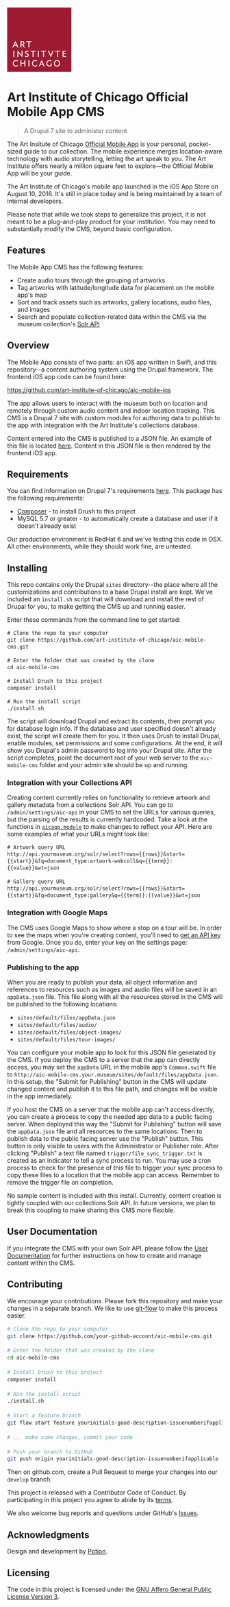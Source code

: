 ![Art Institute of Chicago](https://raw.githubusercontent.com/Art-Institute-of-Chicago/template/master/aic-logo.gif)

# Art Institute of Chicago Official Mobile App CMS
> A Drupal 7 site to administer content

The Art Insitute of Chicago [Official Mobile App](http://extras.artic.edu/new-mobile/) is your personal,
pocket-sized guide to our collection. The mobile experience merges location-aware technology with audio
storytelling, letting the art speak to you. The Art Institute offers nearly a million square feet to
explore—the Official Mobile App will be your guide.

The Art Institute of Chicago's mobile app launched in the iOS App Store on August 10, 2016. It's
still in place today and is being maintained by a team of internal developers.

Please note that while we took steps to generalize this project, it is not meant to be a plug-and-play 
product for your institution. You may need to substantially modify the CMS, beyond basic configuration. 


## Features

The Mobile App CMS has the following features:

* Create audio tours through the grouping of artworks
* Tag artworks with latitude/longitude data for placement on the mobile app's map
* Sort and track assets such as artworks, gallery locations, audio files, and images
* Search and populate collection-related data within the CMS via the museum collection's [Solr API](https://lucene.apache.org/solr/)


## Overview

The Mobile App consists of two parts: an iOS app written in Swift, and this repository--a content authoring
system using the Drupal framework. The frontend iOS app code can be found here:

https://github.com/art-institute-of-chicago/aic-mobile-ios

The app allows users to interact with the museum both on location and remotely through custom audio content
and indoor location tracking. This CMS is a Drupal 7 site with custom modules for authoring data to publish
to the app with integration with the Art Institute's collections database.

Content entered into the CMS is published to a JSON file. An example of this file is located [here](https://github.com/art-institute-of-chicago/aic-mobile-ios/blob/master/SampleData/appData.json). Content in this JSON file is then rendered by the frontend iOS app.


## Requirements

You can find information on Drupal 7's requirements [here](https://www.drupal.org/docs/7/system-requirements).
This package has the following requirements:

* [Composer](https://getcomposer.org/) - to install Drush to this project
* MySQL 5.7 or greater - to automatically create a database and user if it doesn't already exist

Our production environment is RedHat 6 and we've testing this code in OSX. All other environments, while they
should work fine, are untested. 


## Installing

This repo contains only the Drupal `sites` directory--the place where all the customizations and contributions
to a base Drupal install are kept. We've included an `install.sh` script that will download and
install the rest of Drupal for you, to make getting the CMS up and running easier.

Enter these commands from the command line to get started:

```shell
# Clone the repo to your computer
git clone https://github.com/art-institute-of-chicago/aic-mobile-cms.git

# Enter the folder that was created by the clone
cd aic-mobile-cms

# Install Drush to this project
composer install

# Run the install script
./install.sh
```

The script will download Drupal and extract its contents, then prompt you for database login info.
If the database and user specified doesn't already exist, the script will create them for you. It then
uses Drush to install Drupal, enable modules, set permissions and some configurations. At the end,
it will show you Drupal's admin password to log into your Drupal site. After the script completes, point the
document root of your web server to the `aic-mobile-cms` folder and your admin site should be up and
running.


### Integration with your Collections API

Creating content currently relies on functionality to retrieve artwork and gallery metadata from a
collections Solr API. You can go to `/admin/settings/aic-api` in your CMS to set the URLs for various
queries, but the parsing of the results is currently hardcoded. Take a look at the functions in
[`aicapp.module`](sites/all/modules/custom/aicapp/aicapp.module) to make changes to reflect your API.
Here are some examples of what your URLs might look like:

```
# Artwork query URL
http://api.yourmuseum.org/solr/select?rows={{rows}}&start={{start}}&fq=document_type:artwork-webcoll&q={{term}}:{{value}}&wt=json

# Gallery query URL
http://api.yourmuseum.org/solr/select?rows={{rows}}&start={{start}}&fq=document_type:gallery&q={{term}}:{{value}}&wt=json
```


### Integration with Google Maps

The CMS uses Google Maps to show where a stop on a tour will be. In order to see the maps when you're
creating content, you'll need to [get an API key](https://developers.google.com/maps/documentation/javascript/get-api-key)
from Google. Once you do, enter your key on the settings page: `/admin/settings/aic-api`.


### Publishing to the app

When you are ready to publish your data, all object information and references to resources such as images and audio files will be saved in an `appData.json` file. This file along with all the resources stored in the CMS will be published to the following locations:
 
* `sites/default/files/appData.json`
* `sites/default/files/audio/`
* `sites/default/files/object-images/`
* `sites/default/files/tour-images/`

You can configure your mobile app to look for this JSON file generated by the CMS. If you deploy the CMS to a server that the app can directly access, you may set the `appData` URL in the mobile app's `Common.swift` file to `http://aic-mobile-cms.your.museum/sites/default/files/appData.json`. In this setup, the "Submit for Publishing" button in the CMS will update changed content and publish it to this file path, and changes will be visible in the app immediately.

If you host the CMS on a server that the mobile app can't access directly, you can create a process to copy the needed app data to a public facing server. When deployed this way the "Submit for Publishing" button will save the `appData.json` file and all resources to the same locations. Then to publish data to the public facing server use the "Publish" button. This button is only visible to users with the Administrator or Publisher role. After clicking "Publish" a text file named `trigger/file_sync_trigger.txt` is created as an indicator to tell a sync process to run. You may use a cron process to check for the presence of this file to trigger your sync process to copy these files to a location that the mobile app can access. Remember to remove the trigger file on completion.

No sample content is included with this install. Currently, content creation is tightly coupled with our
collections Solr API. In future versions, we plan to break this coupling to make sharing this CMS more flexible.


## User Documentation

If you integrate the CMS with your own Solr API, please follow the [User Documentation](USER-DOCUMENTATION.md)
for further instructions on how to create and manage content within the CMS.


## Contributing

We encourage your contributions. Please fork this repository and make your changes in a separate branch.
We like to use [git-flow](https://github.com/nvie/gitflow) to make this process easier.

```bash
# Clone the repo to your computer
git clone https://github.com/your-github-account/aic-mobile-cms.git

# Enter the folder that was created by the clone
cd aic-mobile-cms

# Install Drush to this project
composer install

# Run the install script
./install.sh

# Start a feature branch
git flow start feature yourinitials-good-description-issuenumberifapplicable

# ... make some changes, commit your code

# Push your branch to GitHub
git push origin yourinitials-good-description-issuenumberifapplicable
```

Then on github.com, create a Pull Request to merge your changes into our
`develop` branch.

This project is released with a Contributor Code of Conduct. By participating in
this project you agree to abide by its [terms](CODE_OF_CONDUCT.md).

We also welcome bug reports and questions under GitHub's [Issues](issues).


## Acknowledgments

Design and development by [Potion](http://www.potiondesign.com/).


## Licensing

The code in this project is licensed under the [GNU Affero General Public
License Version 3](LICENSE).
